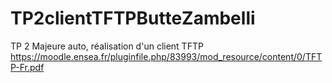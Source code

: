 # TP2clientTFTPButteZambelli
TP 2 Majeure auto, réalisation d'un client TFTP
https://moodle.ensea.fr/pluginfile.php/83993/mod_resource/content/0/TFTP-Fr.pdf
